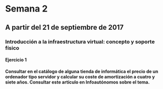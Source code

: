 # Semana 2

## A partir del 21 de septiembre de 2017

### Introducción a la infraestructura virtual: concepto y soporte físico

#### Ejercicio 1

#### Consultar en el catálogo de alguna tienda de informática el precio de un ordenador tipo servidor y calcular su coste de amortización a cuatro y siete años. Consultar este artículo en Infoautónomos sobre el tema. 

